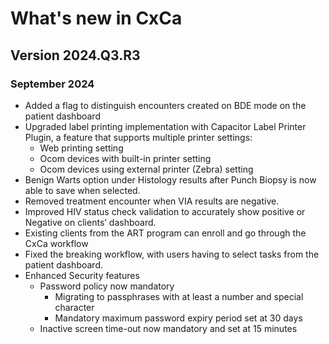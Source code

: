 # What's new in CxCa

## Version 2024.Q3.R3

### September 2024

- Added a flag to distinguish encounters created on BDE mode on the patient dashboard 
- Upgraded label printing implementation with Capacitor Label Printer Plugin, a feature that supports multiple printer settings:  
    - Web printing setting
    - Ocom devices with built-in printer setting 
    - Ocom devices using external printer (Zebra) setting
- Benign Warts option under Histology results after Punch Biopsy is now able to save when selected. 
- Removed treatment encounter when VIA results are negative.
- Improved HIV status check validation to accurately show positive or Negative on clients’ dashboard.
- Existing clients from the ART program can enroll and go through the CxCa workflow
- Fixed the breaking workflow, with users having to select tasks from the patient dashboard. 
- Enhanced Security features 
    - Password policy now mandatory 
        - Migrating to passphrases with at least a number and special character 
        - Mandatory maximum password expiry period set at 30 days 
    - Inactive screen time-out now mandatory and set at 15 minutes 